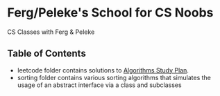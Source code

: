 # Ferg/Peleke's School for CS Noobs
CS Classes with Ferg & Peleke

## Table of Contents
- leetcode folder contains solutions to [Algorithms Study Plan](https://leetcode.com/study-plan/algorithm/?progress=xcijxt41).
- sorting folder contains various sorting algorithms that simulates the usage of an abstract interface via a class and subclasses

